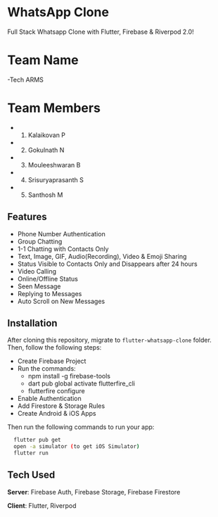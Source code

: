 # WhatsApp Clone

Full Stack Whatsapp Clone with Flutter, Firebase & Riverpod 2.0!

# Team Name
-Tech ARMS

# Team Members
- 1) Kalaikovan P
- 2) Gokulnath N
- 3) Mouleeshwaran B
- 4) Srisuryaprasanth S
- 5) Santhosh M
     
## Features
- Phone Number Authentication
- Group Chatting
- 1-1 Chatting with Contacts Only
- Text, Image, GIF, Audio(Recording), Video & Emoji Sharing
- Status Visible to Contacts Only and Disappears after 24 hours
- Video Calling
- Online/Offline Status
- Seen Message
- Replying to Messages
- Auto Scroll on New Messages

## Installation
After cloning this repository, migrate to ```flutter-whatsapp-clone``` folder. Then, follow the following steps:
- Create Firebase Project
- Run the commands:
  - npm install -g firebase-tools
  - dart pub global activate flutterfire_cli
  - flutterfire configure
- Enable Authentication
- Add Firestore & Storage Rules
- Create Android & iOS Apps

Then run the following commands to run your app:
```bash
  flutter pub get
  open -a simulator (to get iOS Simulator)
  flutter run
```

## Tech Used
**Server**: Firebase Auth, Firebase Storage, Firebase Firestore

**Client**: Flutter, Riverpod

    

